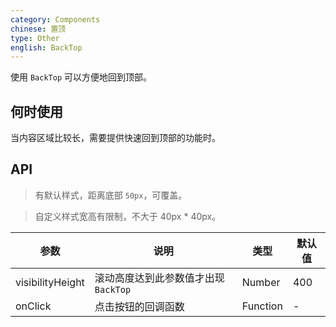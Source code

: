 ```yaml
---
category: Components
chinese: 置顶
type: Other
english: BackTop
---
```


使用 `BackTop` 可以方便地回到顶部。

## 何时使用

当内容区域比较长，需要提供快速回到顶部的功能时。

## API

> 有默认样式，距离底部 `50px`，可覆盖。

> 自定义样式宽高有限制，不大于 40px * 40px。

| 参数        | 说明           | 类型               | 默认值       |
|-------------|----------------|--------------------|--------------|
| visibilityHeight    | 滚动高度达到此参数值才出现 `BackTop`   | Number | 400        |
| onClick | 点击按钮的回调函数   | Function | -        |

